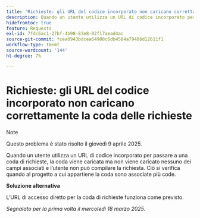```yaml
---
title: 'Richieste: gli URL del codice incorporato non caricano correttamente la coda delle richieste'
description: Quando un utente utilizza un URL di codice incorporato per passare a una coda di richieste, la coda viene caricata ma non viene caricato nessuno dei campi associati e l’utente non può compilare la richiesta. Ciò si verifica quando al progetto a cui appartiene la coda sono associate più code
hidefromtoc: true
feature: Requests
exl-id: 7fdc6ac1-27bf-4b98-83e8-02f17aead4ac
source-git-commit: fcea0943bdcea64988c6db4584a79486d12611f1
workflow-type: tm+mt
source-wordcount: '144'
ht-degree: 7%

---
```


# Richieste: gli URL del codice incorporato non caricano correttamente la coda delle richieste

>[!NOTE]
>
>Questo problema è stato risolto il giovedì 9 aprile 2025.

Quando un utente utilizza un URL di codice incorporato per passare a una coda di richieste, la coda viene caricata ma non viene caricato nessuno dei campi associati e l’utente non può compilare la richiesta. Ciò si verifica quando al progetto a cui appartiene la coda sono associate più code.

**Soluzione alternativa**

L’URL di accesso diretto per la coda di richieste funziona come previsto.

_Segnalato per la prima volta il mercoledì 18 marzo 2025._

